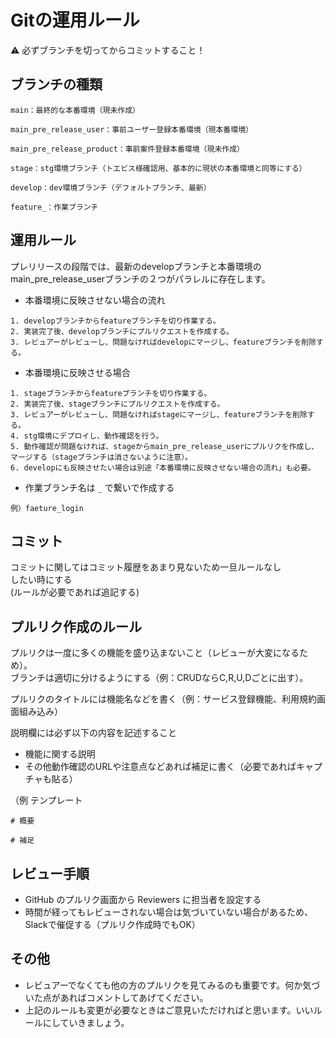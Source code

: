 # Gitの運用ルール

⚠️ 必ずブランチを切ってからコミットすること！

## ブランチの種類

```
main：最終的な本番環境（現未作成）

main_pre_release_user：事前ユーザー登録本番環境（現本番環境）

main_pre_release_product：事前案件登録本番環境（現未作成）

stage：stg環境ブランチ（トエビス様確認用、基本的に現状の本番環境と同等にする）

develop：dev環境ブランチ（デフォルトブランチ、最新）

feature_：作業ブランチ
```

## 運用ルール

プレリリースの段階では、最新のdevelopブランチと本番環境のmain_pre_release_userブランチの２つがパラレルに存在します。

- 本番環境に反映させない場合の流れ

```
1. developブランチからfeatureブランチを切り作業する。
2. 実装完了後、developブランチにプルリクエストを作成する。
3. レビュアーがレビューし、問題なければdevelopにマージし、featureブランチを削除する。
```

- 本番環境に反映させる場合

```
1. stageブランチからfeatureブランチを切り作業する。
2. 実装完了後、stageブランチにプルリクエストを作成する。
3. レビュアーがレビューし、問題なければstageにマージし、featureブランチを削除する。
4. stg環境にデプロイし、動作確認を行う。
5. 動作確認が問題なければ、stageからmain_pre_release_userにプルリクを作成し、マージする（stageブランチは消さないように注意）。
6. developにも反映させたい場合は別途「本番環境に反映させない場合の流れ」も必要。
```

- 作業ブランチ名は `_` で繋いで作成する

```
例）faeture_login
```


## コミット

コミットに関してはコミット履歴をあまり見ないため一旦ルールなし  
したい時にする  
(ルールが必要であれば追記する)


## プルリク作成のルール

プルリクは一度に多くの機能を盛り込まないこと（レビューが大変になるため）。  
ブランチは適切に分けるようにする（例：CRUDならC,R,U,Dごとに出す）。

プルリクのタイトルには機能名などを書く（例：サービス登録機能、利用規約画面組み込み）

説明欄には必ず以下の内容を記述すること

- 機能に関する説明
- その他動作確認のURLや注意点などあれば補足に書く（必要であればキャプチャも貼る）


（例 テンプレート

```
# 概要

# 補足
```


## レビュー手順

- GitHub のプルリク画面から Reviewers に担当者を設定する
- 時間が経ってもレビューされない場合は気づいていない場合があるため、Slackで催促する（プルリク作成時でもOK）

## その他

- レビュアーでなくても他の方のプルリクを見てみるのも重要です。何か気づいた点があればコメントしてあげてください。
- 上記のルールも変更が必要なときはご意見いただければと思います。いいルールにしていきましょう。
